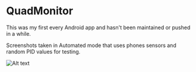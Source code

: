 QuadMonitor
===========
This was my first every Android app and hasn't been maintained or pushed in a while. 

Screenshots taken in Automated mode that uses phones sensors and random PID values for testing. 

![Alt text](http://i.imgur.com/iVLuPVH.png?raw=true "Screenshots")
